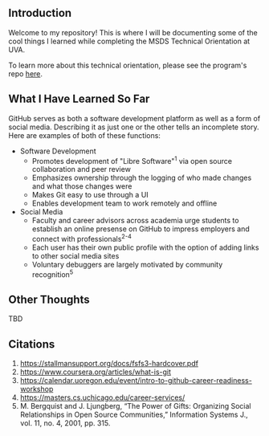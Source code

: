## Introduction

Welcome to my repository! This is where I will be documenting some of the cool things I learned while completing the MSDS Technical Orientation at UVA.

To learn more about this technical orientation, please see the program's repo [here](https://github.com/UVADS/orientation-technical/tree/main).

## What I Have Learned So Far

GitHub serves as both a software development platform as well as a form of social media. Describing it as just one or the other tells an incomplete story. Here are examples of both of these functions:

* Software Development
  - Promotes development of "Libre Software"<sup>1</sup> via open source collaboration and peer review
  - Emphasizes ownership through the logging of who made changes and what those changes were
  - Makes Git easy to use through a UI
  - Enables development team to work remotely and offline
* Social Media
  - Faculty and career advisors across academia urge students to establish an online presense on GitHub to impress employers and connect with professionals<sup>2-4</sup>
  - Each user has their own public profile with the option of adding links to other social media sites
  - Voluntary debuggers are largely motivated by community recognition<sup>5</sup>

## Other Thoughts

TBD 

## Citations
1. https://stallmansupport.org/docs/fsfs3-hardcover.pdf
2. https://www.coursera.org/articles/what-is-git
3. https://calendar.uoregon.edu/event/intro-to-github-career-readiness-workshop
4. https://masters.cs.uchicago.edu/career-services/
5. M. Bergquist and J. Ljungberg, “The Power of Gifts: Organizing Social Relationships in Open Source Communities,” Information Systems J., vol. 11, no. 4, 2001, pp. 315.
